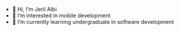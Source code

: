 - 👋 Hi, I’m Jeril Albi
- 👀 I’m interested in mobile development
- 🌱 I’m currently learning undergraduate in software development

<!---
Jeril-albi/Jeril-albi is a ✨ special ✨ repository because its `README.md` (this file) appears on your GitHub profile.
You can click the Preview link to take a look at your changes.
--->
